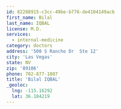 ```yaml
---
id: 82288915-c3cc-49be-b776-de4104149acb
first_name: Bilal
last_name: IQBAL
license: M.D.
services:
  - internal-medicine
category: doctors
address: '500 S Rancho Dr  Ste 12'
city: 'Las Vegas'
state: NV
zip: '89106'
phone: 702-877-1887
title: 'Bilal IQBAL'
_geoloc:
  lng: -115.16292
  lat: 36.184219
---
```

